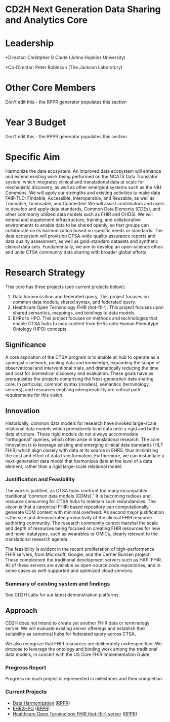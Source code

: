 # CD2H Next Generation Data Sharing and Analytics Core

# Leadership
*Director: Christpher G Chute (Johns Hopkins University)

*Co-Director: Peter Robinson (The Jackson Laboratory)
 
# Other Core Members
Don't edit this - the RPPR generator populates this section

# Year 3 Budget
Don't edit this - the RPPR generator populates this section

# Specific Aim

Harmonize the data ecosystem. An improved data ecosystem will enhance and extend existing work being performed on the NCATS Data Translator system, which integrates clinical and translational data at scale for mechanistic discovery, as well as other emergent systems such as the NIH Commons. We will apply our strengths and existing activities to make data FAIR-TLC: Findable, Accessible, Interoperable, and Reusable, as well as Traceable, Licensable, and Connected. We will assist contributors and users to develop and apply data standards, Common Data Elements (CDEs), and other commonly utilized data models such as FHIR and OHDSI. We will extend and supplement infrastructure, training, and collaborative environments to enable data to be shared openly, so that groups can collaborate on its harmonization based on specific needs or standards. The data ecosystem will provision CTSA-wide quality assurance reports and data quality assessment, as well as gold-standard datasets and synthetic clinical data sets. Fundamentally, we aim to develop an open-science ethos and unite CTSA community data sharing with broader global efforts.

# Research Strategy
This core has three projects (see current projects below):
1. Data harmonization and federated query.   This project focuses on common data models, shared syntax, and federated query.
2. Healthcare Open Terminology FHIR (hot-fhir).  This project focuses upon shared semantics, mappings, and bindings to data models.
3. EHRs to HPO.  This project focuses on methods and technologies that enable CTSA hubs to map content from EHRs onto Human Phenotype Ontology (HPO) concepts.
## Significance
A core aspiration of the CTSA program is to enable all hub to operate as a synergistic network, pooling data and knowledge, expanding the scope of observational and interventional trials, and dramatically reducing the time and cost for biomedical discovery and evaluation.  These goals have as prerequisites the projects comprising the Next-generation data sharing core.  In particular, common syntax (models), semantics (terminology servers), and resources enabling interoperability are critical path requirements for this vision.
## Innovation
Historically, common data models for research have invoked large-scale relational data models which prematurely bind data onto a rigid and brittle data structure.  These rigid models do not always accommodate "orthogonal" queries, which often arise in translational research.  The core innovation is to leverage existing and emerging clinical data standards (HL7 FHIR) which align closely with data at its source in EHRS, thus minimizing the cost and effort of data transformation.  Furthermore, we can instantiate a next-generation data model that harmonizes data at the level of a data element, rather than a rigid large-scale relational model. 
### Justification and Feasibility
The work is justified, as CTSA hubs confront too many incompatible traditional “common data models (CDMs).”  It is becoming tedious and resource consuming for CTSA hubs to maintain such redundancies.  The vision is that a canonical FHIR-based repository can computationally generate CDM content with minimal overhead.  As second major justification is the size and demonstrated productivity of the clinical FHIR resource authoring community.  The research community cannot marshal the scale and depth of resources being focused on creating FHIR resources for new and novel datatypes, such as wearables or OMICs, clearly relevant to the translational research agenda. 

The feasibility is evident in the recent proliferation of high-performance FHIR servers, from Microsoft, Google, and the Cerner Bunsen project.  These complement the traditional development servers such as HAPI FHIR.  All of these servers are available as open-source code repositories, and in some cases as well-supported and optimized cloud services.
### Summary of existing system and findings
See CD2H Labs for our latest demonstration platforms.
## Approach
CD2H does not intend to create yet another FHIR data or terminology server.  We will evaluate existing server offerings and establish their suitability as canonical hubs for federated query across CTSA.

We also recognize that FHIR resources are deliberately underspecified.  We propose to leverage the ontology and binding work among the traditional data models, in concert with the US Core FHIR Implementation Guide.
### Progress Report
Progress on each project is represented in milestones and their completion.
### Current Projects
* [Data Harmonization](https://github.com/data2health/data-harmonization) ([RPPR](https://github.com/data2health/data-harmonization/blob/master/RPPR.md))
* [EHR2HPO](https://github.com/data2health/ehr2HPO.prj) ([RPPR](https://github.com/data2health/ehr2HPO.prj/blob/master/RPPR.md))
* [Healthcare Open Terminology FHIR (hot-fhir) server](https://github.com/data2health/hot-fhir-projects) ([RPPR](https://github.com/data2health/hot-fhir-projects/blob/master/RPPR.md))




